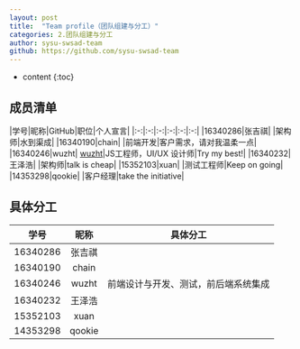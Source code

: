 ```yaml
---
layout: post
title:  "Team profile（团队组建与分工）"
categories: 2.团队组建与分工
author: sysu-swsad-team
github: https://github.com/sysu-swsad-team
---
```


* content
{:toc}

## 成员清单

|学号|昵称|GitHub|职位|个人宣言|
|:-:|:-:|:-:|:-:|:-:|:-:|
|16340286|张吉祺| |架构师|水到渠成|
|16340190|chain| |前端开发|客户需求，请对我温柔一点|
|16340246|wuzht| [wuzht](https://github.com/wuzht)|JS工程师，UI/UX 设计师|Try my best!|
|16340232|王泽浩| |架构师|talk is cheap|
|15352103|xuan| |测试工程师|Keep on going|
|14353298|qookie| |客户经理|take the initiative|


## 具体分工

|学号|昵称|具体分工|
|:-:|:-:|:-:|
|16340286|张吉祺||
|16340190|chain||
|16340246|wuzht|前端设计与开发、测试，前后端系统集成|
|16340232|王泽浩||
|15352103|xuan||
|14353298|qookie||
